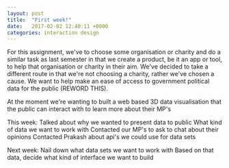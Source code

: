 ```yaml
---
layout: post
title:  "First week!"
date:   2017-02-02 12:40:11 +0000
categories: interaction design
---
```


For this assignment, we've to choose some organisation or charity and do a similar task as last semester in that we create a product, be it an app or tool, to help that organisation or charity in their aim. We've decided to take a different route in that we're not choosing a charity, rather we've chosen a cause. We want to help make an ease of access to government political data for the public (REWORD THIS).

At the moment we're wanting to built a web based 3D data visualisation that the public can interact with to learn more about their MP's


This week:
Talked about why we wanted to present data to public
What kind of data we want to work with
Contacted our MP's to ask to chat about their opinions
Contacted Prakash about api's we could use for data sets

Next week:
Nail down what data sets we want to work with
Based on that data, decide what kind of interface we want to build
